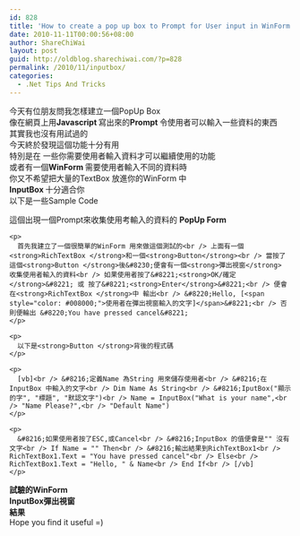 ```yaml
---
id: 828
title: 'How to create a pop up box to Prompt for User input in WinForm &#8212; 如果在WinForm 中建立一個彈出視窗 收集使用者輸入的資料'
date: 2010-11-11T00:00:56+08:00
author: ShareChiWai
layout: post
guid: http://oldblog.sharechiwai.com/?p=828
permalink: /2010/11/inputbox/
categories:
  - .Net Tips And Tricks
---
```

<div id="_mcePaste">
  <div id="_mcePaste">
    今天有位朋友問我怎樣建立一個PopUp Box<br /> 像在網頁上用<strong>Javascript </strong>寫出來的<strong>Prompt </strong>令使用者可以輸入一些資料的東西
  </div>
  
  <div id="_mcePaste">
    其實我也沒有用試過的
  </div>
  
  <div id="_mcePaste">
    今天終於發現這個功能十分有用
  </div>
  
  <div id="_mcePaste">
    特別是在 一些你需要使用者輸入資料才可以繼續使用的功能
  </div>
  
  <div id="_mcePaste">
    或者有一個<strong>WinForm </strong>需要使用者輸入不同的資料時
  </div>
  
  <div id="_mcePaste">
    你又不希望把大量的TextBox 放進你的WinForm 中
  </div>
  
  <div id="_mcePaste">
    <strong>InputBox </strong>十分適合你
  </div>
  
  <div id="_mcePaste">
    以下是一些Sample Code
  </div>
  
  <div id="_mcePaste">
    <p>
      這個出現一個Prompt來收集使用考輸入的資料的 <strong>PopUp Form</strong>
    </p>
    
    <p>
      首先我建立了一個很簡單的WinForm 用來做這個測試的<br /> 上面有一個<strong>RichTextBox </strong>和一個<strong>Button</strong><br /> 當按了這個<strong>Button </strong>後&#8230;便會有一個<strong>彈出視窗</strong> 收集使用者輸入的資料<br /> 如果使用者按了&#8221;<strong>OK/確定</strong>&#8221; 或 按了&#8221;<strong>Enter</strong>&#8221;<br /> 便會在<strong>RichTextBox </strong>中 輸出<br /> &#8220;Hello, [<span style="color: #008000;">使用者在彈出視窗輸入的文字]</span>&#8221;<br /> 否則便輪出 &#8220;You have pressed cancel&#8221;
    </p>
    
    <p>
      以下是<strong>Button </strong>背後的程式碼
    </p>
    
    <p>
      [vb]<br /> &#8216;定義Name 為String 用來儲存使用者<br /> &#8216;在InputBox 中輸入的文字<br /> Dim Name As String<br /> &#8216;IputBox("顯示的字", "標題", "默認文字")<br /> Name = InputBox("What is your name",<br /> "Name Please?",<br /> "Default Name")
    </p>
    
    <p>
      &#8216;如果使用者按了ESC,或Cancel<br /> &#8216;InputBox 的值便會是"" 沒有文字<br /> If Name = "" Then<br /> &#8216;輸出結果到RichTextBox1<br /> RichTextBox1.Text = "You have pressed cancel"<br /> Else<br /> RichTextBox1.Text = "Hello, " & Name<br /> End If<br /> [/vb]
    </p>
  </div>
  
  <div id="_mcePaste">
    <strong>試驗的WinForm</strong><br /> <a href="https://i0.wp.com/farm6.static.flickr.com/5061/5687868445_6f3e23451e.jpg"><img class="alignnone size-full wp-image-900" title="InputBoxScreen" src="https://i0.wp.com/farm6.static.flickr.com/5061/5687868445_6f3e23451e.jpg?w=625" alt="" data-recalc-dims="1" /></a><br /> <strong>InputBox彈出視窗</strong>
  </div>
  
  <div>
    <a href="https://i1.wp.com/farm6.static.flickr.com/5301/5688437924_7237a9e26f.jpg"><img class="alignnone size-full wp-image-899" title="InputputPrompt" src="https://i1.wp.com/farm6.static.flickr.com/5301/5688437924_7237a9e26f.jpg?w=625" alt="" data-recalc-dims="1" /></a><br /> <strong>結果</strong><br /> <a href="https://i0.wp.com/farm6.static.flickr.com/5222/5687868525_2eacf4dd7a.jpg"><img class="alignnone size-full wp-image-898" title="InputComplete" src="https://i0.wp.com/farm6.static.flickr.com/5222/5687868525_2eacf4dd7a.jpg?w=625" alt="" data-recalc-dims="1" /></a><br /> Hope you find it useful =)
  </div>
</div>